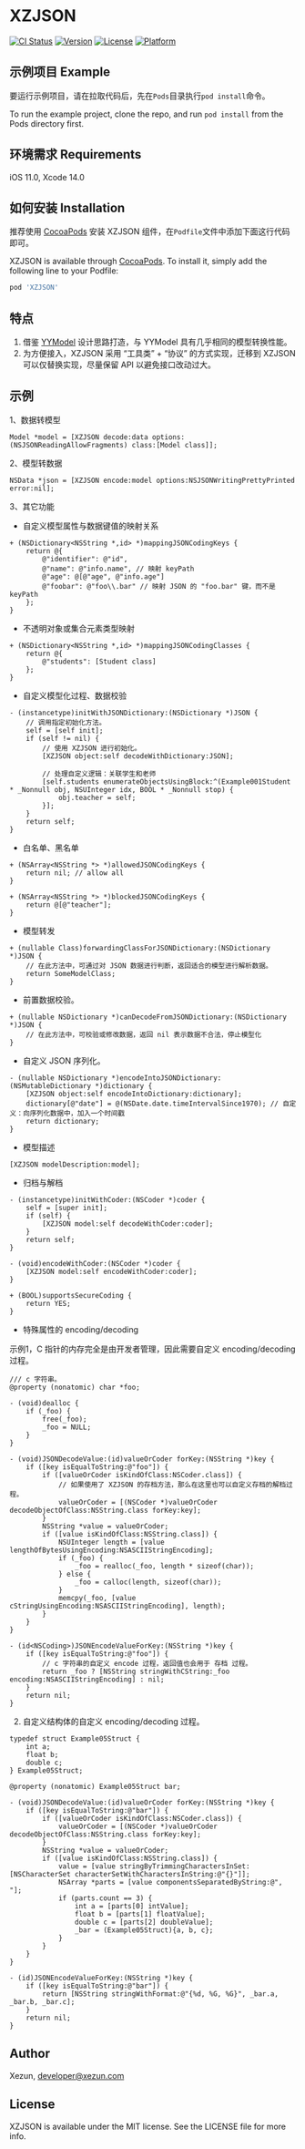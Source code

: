 # XZJSON

[![CI Status](https://img.shields.io/badge/Build-pass-brightgreen.svg)](https://cocoapods.org/pods/XZJSON)
[![Version](https://img.shields.io/cocoapods/v/XZJSON.svg?style=flat)](https://cocoapods.org/pods/XZJSON)
[![License](https://img.shields.io/cocoapods/l/XZJSON.svg?style=flat)](https://cocoapods.org/pods/XZJSON)
[![Platform](https://img.shields.io/cocoapods/p/XZJSON.svg?style=flat)](https://cocoapods.org/pods/XZJSON)

## 示例项目 Example

要运行示例项目，请在拉取代码后，先在`Pods`目录执行`pod install`命令。

To run the example project, clone the repo, and run `pod install` from the Pods directory first.

## 环境需求 Requirements

iOS 11.0, Xcode 14.0

## 如何安装 Installation

推荐使用 [CocoaPods](https://cocoapods.org) 安装 XZJSON 组件，在`Podfile`文件中添加下面这行代码即可。

XZJSON is available through [CocoaPods](https://cocoapods.org). To install it, simply add the following line to your Podfile:

```ruby
pod 'XZJSON'
```

## 特点

1. 借鉴 [YYModel](https://github.com/ibireme/YYModel) 设计思路打造，与 YYModel 具有几乎相同的模型转换性能。
2. 为方便接入，XZJSON 采用 “工具类” + “协议” 的方式实现，迁移到 XZJSON 可以仅替换实现，尽量保留 API 以避免接口改动过大。

## 示例

1、数据转模型

```objc
Model *model = [XZJSON decode:data options:(NSJSONReadingAllowFragments) class:[Model class]];
```

2、模型转数据

```objc
NSData *json = [XZJSON encode:model options:NSJSONWritingPrettyPrinted error:nil];
```

3、其它功能

- 自定义模型属性与数据键值的映射关系

```objc
+ (NSDictionary<NSString *,id> *)mappingJSONCodingKeys {
    return @{
        @"identifier": @"id",
        @"name": @"info.name", // 映射 keyPath
        @"age": @[@"age", @"info.age"]
        @"foobar": @"foo\\.bar" // 映射 JSON 的 "foo.bar" 键，而不是 keyPath
    };
}
```

- 不透明对象或集合元素类型映射

```objc
+ (NSDictionary<NSString *,id> *)mappingJSONCodingClasses {
    return @{
        @"students": [Student class]
    };
}
```

- 自定义模型化过程、数据校验

```objc
- (instancetype)initWithJSONDictionary:(NSDictionary *)JSON {
    // 调用指定初始化方法。
    self = [self init];
    if (self != nil) {
        // 使用 XZJSON 进行初始化。
        [XZJSON object:self decodeWithDictionary:JSON];
        
        // 处理自定义逻辑：关联学生和老师
        [self.students enumerateObjectsUsingBlock:^(Example001Student * _Nonnull obj, NSUInteger idx, BOOL * _Nonnull stop) {
            obj.teacher = self;
        }];
    }
    return self;
}
```

- 白名单、黑名单

```objc
+ (NSArray<NSString *> *)allowedJSONCodingKeys {
    return nil; // allow all
}

+ (NSArray<NSString *> *)blockedJSONCodingKeys {
    return @[@"teacher"];
}
```

- 模型转发

```objc
+ (nullable Class)forwardingClassForJSONDictionary:(NSDictionary *)JSON {
    // 在此方法中，可通过对 JSON 数据进行判断，返回适合的模型进行解析数据。
    return SomeModelClass;
}
```

- 前置数据校验。

```objc
+ (nullable NSDictionary *)canDecodeFromJSONDictionary:(NSDictionary *)JSON {
    // 在此方法中，可校验或修改数据，返回 nil 表示数据不合法，停止模型化
}
```

- 自定义 JSON 序列化。

```objc
- (nullable NSDictionary *)encodeIntoJSONDictionary:(NSMutableDictionary *)dictionary {
    [XZJSON object:self encodeIntoDictionary:dictionary];
    dictionary[@"date"] = @(NSDate.date.timeIntervalSince1970); // 自定义：向序列化数据中，加入一个时间戳
    return dictionary;
}
```

- 模型描述

```objc
[XZJSON modelDescription:model];
```

- 归档与解档

```objc
- (instancetype)initWithCoder:(NSCoder *)coder {
    self = [super init];
    if (self) {
        [XZJSON model:self decodeWithCoder:coder];
    }
    return self;
}

- (void)encodeWithCoder:(NSCoder *)coder {
    [XZJSON model:self encodeWithCoder:coder];
}

+ (BOOL)supportsSecureCoding {
    return YES;
}
```

- 特殊属性的 encoding/decoding

示例1，C 指针的内存完全是由开发者管理，因此需要自定义 encoding/decoding 过程。

```objc
/// c 字符串。
@property (nonatomic) char *foo;

- (void)dealloc {
    if (_foo) {
        free(_foo);
        _foo = NULL;
    }
}

- (void)JSONDecodeValue:(id)valueOrCoder forKey:(NSString *)key {
    if ([key isEqualToString:@"foo"]) {
        if ([valueOrCoder isKindOfClass:NSCoder.class]) {
            // 如果使用了 XZJSON 的存档方法，那么在这里也可以自定义存档的解档过程。
            valueOrCoder = [(NSCoder *)valueOrCoder decodeObjectOfClass:NSString.class forKey:key];
        }
        NSString *value = valueOrCoder;
        if ([value isKindOfClass:NSString.class]) {
            NSUInteger length = [value lengthOfBytesUsingEncoding:NSASCIIStringEncoding];
            if (_foo) {
                _foo = realloc(_foo, length * sizeof(char));
            } else {
                _foo = calloc(length, sizeof(char));
            }
            memcpy(_foo, [value cStringUsingEncoding:NSASCIIStringEncoding], length);
        }
    }
}

- (id<NSCoding>)JSONEncodeValueForKey:(NSString *)key {
    if ([key isEqualToString:@"foo"]) {
        // c 字符串的自定义 encode 过程，返回值也会用于 存档 过程。
        return _foo ? [NSString stringWithCString:_foo encoding:NSASCIIStringEncoding] : nil;
    }
    return nil;
}
``` 

2. 自定义结构体的自定义 encoding/decoding 过程。

```objc
typedef struct Example05Struct {
    int a;
    float b;
    double c;
} Example05Struct;

@property (nonatomic) Example05Struct bar;

- (void)JSONDecodeValue:(id)valueOrCoder forKey:(NSString *)key {
    if ([key isEqualToString:@"bar"]) {
        if ([valueOrCoder isKindOfClass:NSCoder.class]) {
            valueOrCoder = [(NSCoder *)valueOrCoder decodeObjectOfClass:NSString.class forKey:key];
        }
        NSString *value = valueOrCoder;
        if ([value isKindOfClass:NSString.class]) {
            value = [value stringByTrimmingCharactersInSet:[NSCharacterSet characterSetWithCharactersInString:@"{}"]];
            NSArray *parts = [value componentsSeparatedByString:@", "];
            if (parts.count == 3) {
                int a = [parts[0] intValue];
                float b = [parts[1] floatValue];
                double c = [parts[2] doubleValue];
                _bar = (Example05Struct){a, b, c};
            }
        }
    }
}

- (id)JSONEncodeValueForKey:(NSString *)key {
    if ([key isEqualToString:@"bar"]) {
        return [NSString stringWithFormat:@"{%d, %G, %G}", _bar.a, _bar.b, _bar.c];
    }
    return nil;
}
```

## Author

Xezun, developer@xezun.com

## License

XZJSON is available under the MIT license. See the LICENSE file for more info.
